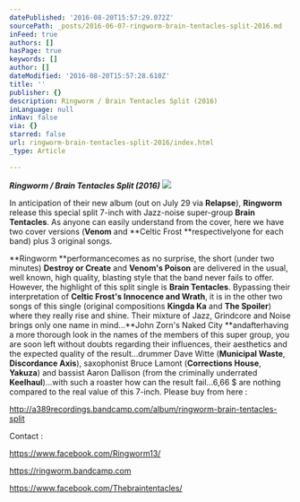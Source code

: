 ```yaml
---
datePublished: '2016-08-20T15:57:29.072Z'
sourcePath: _posts/2016-06-07-ringworm-brain-tentacles-split-2016.md
inFeed: true
authors: []
hasPage: true
keywords: []
author: []
dateModified: '2016-08-20T15:57:28.610Z'
title: ''
publisher: {}
description: Ringworm / Brain Tentacles Split (2016)
inLanguage: null
inNav: false
via: {}
starred: false
url: ringworm-brain-tentacles-split-2016/index.html
_type: Article

---
```

_**Ringworm / Brain Tentacles Split (2016)**_
![](https://the-grid-user-content.s3-us-west-2.amazonaws.com/dcd49efa-488e-47ab-bed5-cf28c69e9bbb.jpg)

In anticipation of their new album (out on July 29 via **Relapse**), **Ringworm** release this special split 7-inch with Jazz-noise super-group **Brain Tentacles**. As anyone can easily understand from the cover, here we have two cover versions (**Venom** and **Celtic Frost **respectivelyone for each band) plus 3 original songs.

**Ringworm **performancecomes as no surprise, the short (under two minutes) **Destroy or Create** and **Venom's Poison** are delivered in the usual, well known, high quality, blasting style that the band never fails to offer. However, the highlight of this split single is **Brain Tentacles**. Bypassing their interpretation of **Celtic Frost's Innocence and Wrath**, it is in the other two songs of this single (original compositions **Kingda Ka** and **The Spoiler**) where they really rise and shine. Their mixture of Jazz, Grindcore and Noise brings only one name in mind...**John Zorn's Naked City **andafterhaving a more thorough look in the names of the members of this super group, you are soon left without doubts regarding their influences, their aesthetics and the expected quality of the result...drummer Dave Witte (**Municipal Waste**, **Discordance Axis**), saxophonist Bruce Lamont (**Corrections House**, **Yakuza**) and bassist Aaron Dallison (from the criminally underrated **Keelhaul**)...with such a roaster how can the result fail...6,66 $ are nothing compared to the real value of this 7-inch. Please buy from here :

http://a389recordings.bandcamp.com/album/ringworm-brain-tentacles-split

Contact :

https://www.facebook.com/Ringworm13/

https://ringworm.bandcamp.com

https://www.facebook.com/Thebraintentacles/